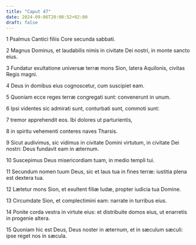 ```yaml
---
title: "Caput 47"
date: 2024-09-06T20:00:52+02:00
draft: false
---
```



1 Psalmus Cantici filiis Core secunda sabbati.

2 Magnus Dominus, et laudabilis nimis in civitate Dei nostri, in monte sancto eius.

3 Fundatur exultatione universæ terræ mons Sion, latera Aquilonis, civitas Regis magni.

4 Deus in domibus eius cognoscetur, cum suscipiet eam.

5 Quoniam ecce reges terræ congregati sunt: convenerunt in unum.

6 Ipsi videntes sic admirati sunt, conturbati sunt, commoti sunt:

7 tremor apprehendit eos. Ibi dolores ut parturientis,

8 in spiritu vehementi conteres naves Tharsis.

9 Sicut audivimus, sic vidimus in civitate Domini virtutum, in civitate Dei nostri: Deus fundavit eam in æternum.

10 Suscepimus Deus misericordiam tuam, in medio templi tui.

11 Secundum nomen tuum Deus, sic et laus tua in fines terræ: iustitia plena est dextera tua.

12 Lætetur mons Sion, et exultent filiæ Iudæ, propter iudicia tua Domine.

13 Circumdate Sion, et complectimini eam: narrate in turribus eius.

14 Ponite corda vestra in virtute eius: et distribuite domos eius, ut enarretis in progenie altera.

15 Quoniam hic est Deus, Deus noster in æternum, et in sæculum sæculi: ipse reget nos in sæcula.

